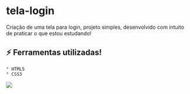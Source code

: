 # tela-login

Criação de uma tela para login, projeto simples, desenvolvido com intuito de praticar o que estou estudando!

## :zap: Ferramentas utilizadas!
    ° HTML5
    ° CSS3

<p>
  <img src = "https://user-images.githubusercontent.com/109102298/179558338-9c3b246f-6285-4140-8b00-c303d110522d.png"
</p>
